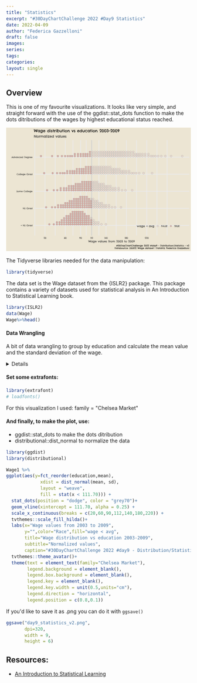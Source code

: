 ```yaml
---
title: "Statistics"
excerpt: "#30DayChartChallenge 2022 #Day9 Statistics"
date: 2022-04-09
author: "Federica Gazzelloni"
draft: false
images:
series:
tags:
categories:
layout: single
---
```





## Overview

This is one of my favourite visualizations. It looks like very simple, and straight forward with the use of the ggdist::stat_dots function to make the dots ditributions of the wages by highest educational status reached.



![](featured.png)

The Tidyverse libraries needed for the data manipulation:

```r
library(tidyverse)
```


The data set is the Wage dataset from the {ISLR2} package.
This package contains a variety of datasets used for statistical analysis in An Introduction to Statistical Learning book.


```r
library(ISLR2)
data(Wage)
Wage%>%head()
```

#### Data Wrangling

A bit of data wrangling to group by education and calculate the mean value and the standard deviation of the wage.

<details>

```r
Wage1 <- Wage %>%
  mutate(education=gsub("\\d. ","",education)) %>% #count(year)
  group_by(education)%>%
  mutate(mean=mean(wage),
         sd=sd(wage)) %>%
  ungroup() %>% # pull(mean)%>%summary
  select(education,mean,sd) %>%
  distinct()
```



</details>

#### Set some extrafonts:


```r
library(extrafont)
# loadfonts()
```

For this visualization I used: family = "Chelsea Market"


#### And finally, to make the plot, use:

- ggdist::stat_dots to make the dots ditribution
- distributional::dist_normal to normalize the data


```r
library(ggdist)
library(distributional)
```



```r
Wage1 %>%
ggplot(aes(y=fct_reorder(education,mean),
             xdist = dist_normal(mean, sd),
             layout = "weave",
             fill = stat(x < 111.70))) + 
  stat_dots(position = "dodge", color = "grey70")+
  geom_vline(xintercept = 111.70, alpha = 0.25) +
  scale_x_continuous(breaks = c(20,60,90,112,140,180,220)) +
  tvthemes::scale_fill_hilda()+
  labs(x="Wage values from 2003 to 2009",
       y="",color="Race",fill="wage < avg",
       title="Wage distribution vs education 2003-2009",
       subtitle="Normalized values",
       caption="#30DayChartChallenge 2022 #day9 - Distribution/Statistics - v2\nDataSource: {ISLR2} Wage dataset | DataViz: Federica Gazzelloni")+
  tvthemes::theme_avatar()+
  theme(text = element_text(family="Chelsea Market"),
        legend.background = element_blank(),
        legend.box.background = element_blank(),
        legend.key = element_blank(),
        legend.key.width = unit(0.5,units="cm"),
        legend.direction = "horizontal",
        legend.position = c(0.8,0.1))
```

If you'd like to save it as .png you can do it with `ggsave()`

```r
ggsave("day9_statistics_v2.png",
       dpi=320,
       width = 9,
       height = 6)
```


## Resources:

- [An Introduction to Statistical Learning](https://www.statlearning.com/)
